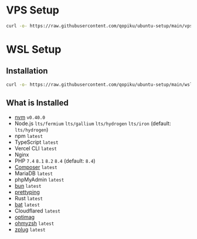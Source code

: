 # VPS Setup

```bash
curl -o- https://raw.githubusercontent.com/qopiku/ubuntu-setup/main/vps.sh | bash
```

# WSL Setup

## Installation

```bash
curl -o- https://raw.githubusercontent.com/qopiku/ubuntu-setup/main/wsl.sh | bash
```

## What is Installed

- [nvm](https://github.com/nvm-sh/nvm) `v0.40.0`
- Node.js `lts/fermium` `lts/gallium` `lts/hydrogen` `lts/iron` (default: `lts/hydrogen`)
- npm `latest`
- TypeScript `latest`
- Vercel CLI `latest`
- Nginx
- PHP `7.4` `8.1` `8.2` `8.4` (default: `8.4`)
- [Composer](https://getcomposer.org) `latest`
- MariaDB `latest`
- phpMyAdmin `latest`
- [bun](https://bun.sh) `latest`
- [prettyping](https://github.com/denilsonsa/prettyping)
- Rust `latest`
- [bat](https://github.com/sharkdp/bat) `latest`
- Cloudflared `latest`
- [optimag](./optimag)
- [ohmyzsh](https://github.com/ohmyzsh/ohmyzsh) `latest`
- [zplug](https://github.com/zplug/installer) `latest`
